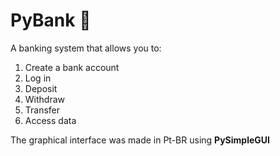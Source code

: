 <h1>PyBank 💸</h1>
A banking system that allows you to:

1. Create a bank account
2. Log in
3. Deposit
4. Withdraw
5. Transfer
6. Access data 

The graphical interface was made in Pt-BR using __PySimpleGUI__

